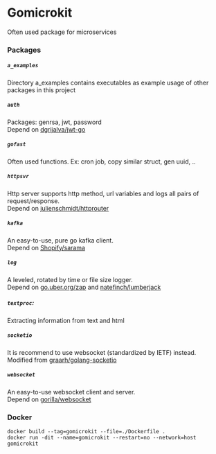 # Gomicrokit
Often used package for microservices


### Packages

##### `a_examples`
Directory a_examples contains executables as example usage of 
other packages in this project

##### `auth`
Packages: genrsa, jwt, password  
Depend on [dgrijalva/jwt-go](https://github.com/dgrijalva/jwt-go)

##### `gofast`
Often used functions. Ex: cron job, copy similar struct,
gen uuid, ..

##### `httpsvr`
Http server supports http method, url variables and
 logs all pairs of request/response.  
 Depend on [julienschmidt/httprouter](https://github.com/julienschmidt/httprouter)

##### `kafka`
An easy-to-use, pure go kafka client.  
Depend on [Shopify/sarama](https://github.com/Shopify/sarama)

##### `log`
A leveled, rotated by time or file size logger.  
Depend on [go.uber.org/zap](https://github.com/uber-go/zap)
and [natefinch/lumberjack](https://github.com/natefinch/lumberjack)

##### `textproc`:
Extracting information from text and html

##### `socketio`
It is recommend to use websocket (standardized by IETF) instead.  
Modified from [graarh/golang-socketio](https://github.com/graarh/golang-socketio)

##### `websocket`
An easy-to-use websocket client and server.  
Depend on [gorilla/websocket](https://github.com/gorilla/websocket)


### Docker
```docker build --tag=gomicrokit --file=./Dockerfile .```  
```docker run -dit --name=gomicrokit --restart=no --network=host gomicrokit```  
